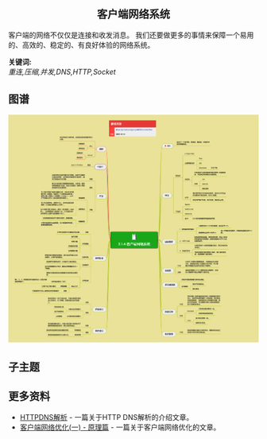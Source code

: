 <h2 align="center">客户端网络系统</h2>
<p>
客户端的网络不仅仅是连接和收发消息。
我们还要做更多的事情来保障一个易用的、高效的、稳定的、有良好体验的网络系统。
</p>

**关键词:**<br/>
*重连,压缩,并发,DNS,HTTP,Socket*

## 图谱
![图片加载中...](../exports/3.1.4.客户端网络系统.png?raw=true)

## 子主题

## 更多资料
* [HTTPDNS解析](https://zhuanlan.zhihu.com/p/102839806) - 一篇关于HTTP DNS解析的介绍文章。 
* [客户端网络优化(一) - 原理篇](https://juejin.cn/post/6992146752077824031) - 一篇关于客户端网络优化的文章。